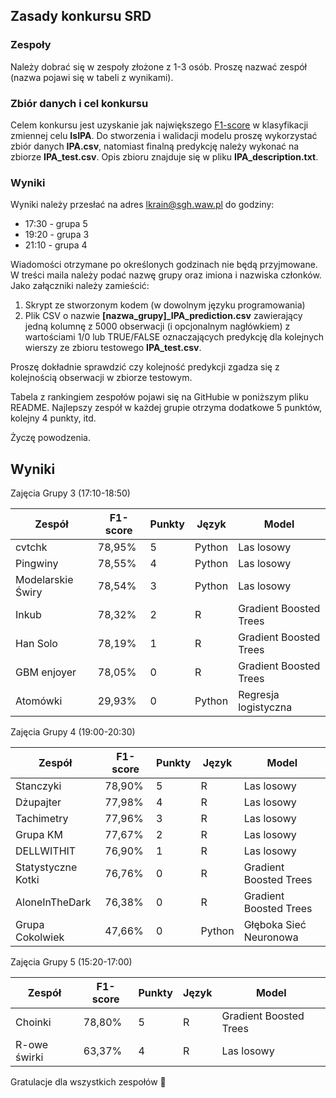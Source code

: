 ## Zasady konkursu SRD
### Zespoły
Należy dobrać się w zespoły złożone z 1-3 osób. Proszę nazwać zespół (nazwa pojawi się w tabeli z wynikami). 

### Zbiór danych i cel konkursu
Celem konkursu jest uzyskanie jak największego [F1-score](https://en.wikipedia.org/wiki/F-score) w klasyfikacji zmiennej celu **IsIPA**. Do stworzenia i walidacji modelu proszę wykorzystać zbiór danych **IPA.csv**, natomiast finalną predykcję należy wykonać na zbiorze **IPA_test.csv**. Opis zbioru znajduje się w pliku **IPA_description.txt**.

### Wyniki
Wyniki należy przesłać na adres lkrain@sgh.waw.pl do godziny:
- 17:30 - grupa 5
- 19:20 - grupa 3
- 21:10 - grupa 4

Wiadomości otrzymane po określonych godzinach nie będą przyjmowane. W treści maila należy podać nazwę grupy oraz imiona i nazwiska członków. Jako załączniki należy zamieścić:
1. Skrypt ze stworzonym kodem (w dowolnym języku programowania)
2. Plik CSV o nazwie **[nazwa_grupy]_IPA_prediction.csv** zawierający jedną kolumnę z 5000 obserwacji (i opcjonalnym nagłówkiem) z wartościami 1/0 lub TRUE/FALSE oznaczających predykcję dla kolejnych wierszy ze zbioru testowego **IPA_test.csv**. 

Proszę dokładnie sprawdzić czy kolejność predykcji zgadza się z kolejnością obserwacji w zbiorze testowym.

Tabela z rankingiem zespołów pojawi się na GitHubie w poniższym pliku README. Najlepszy zespół w każdej grupie otrzyma dodatkowe 5 punktów, kolejny 4 punkty, itd.

Życzę powodzenia. 

## Wyniki

Zajęcia Grupy 3 (17:10-18:50)

| Zespół            | F1-score | Punkty | Język  | Model                  |
|-------------------|----------|--------|--------|------------------------|
| cvtchk            | 78,95%   | 5      | Python | Las losowy             |
| Pingwiny          | 78,55%   | 4      | Python | Las losowy             |
| Modelarskie Świry | 78,54%   | 3      | Python | Las losowy             |
| Inkub             | 78,32%   | 2      | R      | Gradient Boosted Trees |
| Han Solo          | 78,19%   | 1      | R      | Gradient Boosted Trees |
| GBM enjoyer       | 78,05%   | 0      | R      | Gradient Boosted Trees |
| Atomówki          | 29,93%   | 0      | Python | Regresja logistyczna   |

Zajęcia Grupy 4 (19:00-20:30)

| Zespół             | F1-score | Punkty | Język  | Model                  |
|--------------------|----------|--------|--------|------------------------|
| Stanczyki          | 78,90%   | 5      | R      | Las losowy             |
| Dżupajter          | 77,98%   | 4      | R      | Las losowy             |
| Tachimetry         | 77,96%   | 3      | R      | Las losowy             |
| Grupa KM           | 77,67%   | 2      | R      | Las losowy             |
| DELLWITHIT         | 76,90%   | 1      | R      | Las losowy             |
| Statystyczne Kotki | 76,76%   | 0      | R      | Gradient Boosted Trees |
| AloneInTheDark     | 76,38%   | 0      | R      | Gradient Boosted Trees |
| Grupa Cokolwiek    | 47,66%   | 0      | Python | Głęboka Sieć Neuronowa |

Zajęcia Grupy 5 (15:20-17:00)

| Zespół       | F1-score | Punkty | Język | Model                  |
|--------------|----------|--------|-------|------------------------|
| Choinki      | 78,80%   | 5      | R     | Gradient Boosted Trees |
| R-owe świrki | 63,37%   | 4      | R     | Las losowy             |

Gratulacje dla wszystkich zespołów 👏
